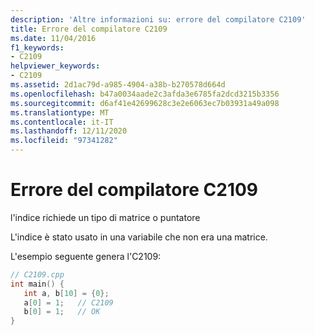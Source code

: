 ```yaml
---
description: 'Altre informazioni su: errore del compilatore C2109'
title: Errore del compilatore C2109
ms.date: 11/04/2016
f1_keywords:
- C2109
helpviewer_keywords:
- C2109
ms.assetid: 2d1ac79d-a985-4904-a38b-b270578d664d
ms.openlocfilehash: b47a0034aade2c3afda3e6785fa2dcd3215b3356
ms.sourcegitcommit: d6af41e42699628c3e2e6063ec7b03931a49a098
ms.translationtype: MT
ms.contentlocale: it-IT
ms.lasthandoff: 12/11/2020
ms.locfileid: "97341282"
---
```

# <a name="compiler-error-c2109"></a>Errore del compilatore C2109

l'indice richiede un tipo di matrice o puntatore

L'indice è stato usato in una variabile che non era una matrice.

L'esempio seguente genera l'C2109:

```cpp
// C2109.cpp
int main() {
   int a, b[10] = {0};
   a[0] = 1;   // C2109
   b[0] = 1;   // OK
}
```
